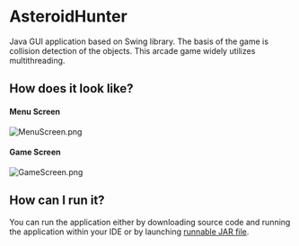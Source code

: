 # AsteroidHunter
Java GUI application based on Swing library. The basis of the game is collision detection of the objects. This arcade game widely utilizes multithreading.

## How does it look like?
#### Menu Screen
![MenuScreen.png](https://i.imgur.com/U43GyRp.png)

#### Game Screen
![GameScreen.png](https://i.imgur.com/GbxVWkU.png)

## How can I run it?
You can run the application either by downloading source code and running the application within your IDE or by launching [runnable JAR file](https://drive.google.com/open?id=117ElgqzqpjX2A7gluKlu_WzMdy4lA0C6).
